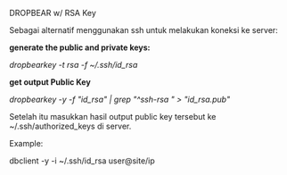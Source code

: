 DROPBEAR w/ RSA Key

Sebagai alternatif menggunakan ssh untuk melakukan koneksi ke server:

__generate the public and private keys:__

*dropbearkey -t rsa -f ~/.ssh/id_rsa*

__get output Public Key__

*dropbearkey -y -f "id_rsa" | grep "^ssh-rsa " > "id_rsa.pub"*

Setelah itu masukkan hasil output public key tersebut ke ~/.ssh/authorized_keys di server.

Example:

dbclient -y -i ~/.ssh/id_rsa user@site/ip